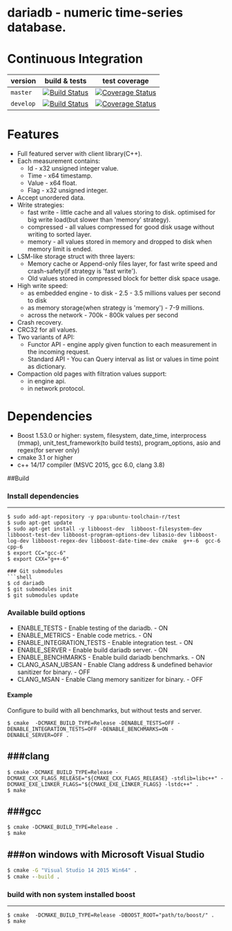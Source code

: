 # dariadb - numeric time-series database.

# Continuous Integration

|  version | build & tests | test coverage |
|---------------------|---------|----------|
| `master`   | [![Build Status](https://travis-ci.org/lysevi/dariadb.svg?branch=master)](https://travis-ci.org/lysevi/dariadb) |  [![Coverage Status](https://coveralls.io/repos/github/lysevi/dariadb/badge.svg?branch=master)](https://coveralls.io/github/lysevi/dariadb?branch=master) |
| `develop` | [![Build Status](https://travis-ci.org/lysevi/dariadb.svg?branch=dev)](https://travis-ci.org/lysevi/dariadb) | [![Coverage Status](https://coveralls.io/repos/github/lysevi/dariadb/badge.svg?branch=dev)](https://coveralls.io/github/lysevi/dariadb?branch=dev)

# Features
* Full featured server with client library(C++).
* Each measurement contains:
  - Id - x32 unsigned integer value.
  - Time - x64 timestamp.
  - Value - x64 float.
  - Flag - x32 unsigned integer.
* Accept unordered data.
* Write strategies:
  - fast write - little cache and all values storing to disk. optimised for big write load(but slower than 'memory' strategy).
  - compressed - all values compressed for good disk usage without writing to sorted layer.
  - memory - all values stored in memory and dropped to disk when memory limit is ended.
* LSM-like storage struct with three layers:
  - Memory cache or Append-only files layer, for fast write speed and crash-safety(if strategy is 'fast write').
  - Old values stored in compressed block for better disk space usage.
* High write speed:
  -  as embedded engine - to disk - 2.5 - 3.5 millions values per second to disk
  -  as memory storage(when strategy is 'memory') - 7-9 millions.
  -  across the network - 700k - 800k values per second
* Crash recovery.
* CRC32 for all values.
* Two variants of API:
  - Functor API -  engine apply given function to each measurement in the incoming request.
  - Standard API - You can Query interval as list or values in time point as dictionary.
* Compaction old pages with filtration values support:
  - in engine api.
  - in network protocol.

# Dependencies
* Boost 1.53.0 or higher: system, filesystem, date_time, interprocess (mmap), unit_test_framework(to build tests), program_options, asio and regex(for server only)
* cmake 3.1 or higher
* c++ 14/17 compiler (MSVC 2015, gcc 6.0, clang 3.8)

##Build
### Install dependencies
---
```shell
$ sudo add-apt-repository -y ppa:ubuntu-toolchain-r/test
$ sudo apt-get update
$ sudo apt-get install -y libboost-dev  libboost-filesystem-dev libboost-test-dev libboost-program-options-dev libasio-dev libboost-log-dev libboost-regex-dev libboost-date-time-dev cmake  g++-6  gcc-6 cpp-6
$ export CC="gcc-6"
$ export CXX="g++-6"

### Git submodules
```shell
$ cd dariadb
$ git submodules init 
$ git submodules update
```
### Available build options
- ENABLE_TESTS - Enable testing of the dariadb. - ON
- ENABLE_METRICS - Enable code metrics. - ON
- ENABLE_INTEGRATION_TESTS - Enable integration test. - ON
- ENABLE_SERVER - Enable build dariadb server. - ON
- ENABLE_BENCHMARKS - Enable build dariadb benchmarks. - ON
- CLANG_ASAN_UBSAN  - Enable Clang address & undefined behavior sanitizer for binary. - OFF
- CLANG_MSAN - Enable Clang memory sanitizer for binary. - OFF

#### Example
Configure to build with all benchmarks, but without tests and server.
```shell
$ cmake  -DCMAKE_BUILD_TYPE=Release -DENABLE_TESTS=OFF -DENABLE_INTEGRATION_TESTS=OFF -DENABLE_BENCHMARKS=ON -DENABLE_SERVER=OFF . 
```

###clang
---
```shell
$ cmake -DCMAKE_BUILD_TYPE=Release -DCMAKE_CXX_FLAGS_RELEASE="${CMAKE_CXX_FLAGS_RELEASE} -stdlib=libc++" -DCMAKE_EXE_LINKER_FLAGS="${CMAKE_EXE_LINKER_FLAGS} -lstdc++" .
$ make
```

###gcc
---
```shell
$ cmake -DCMAKE_BUILD_TYPE=Release .
$ make
```
###on windows with **Microsoft Visual Studio**
---
```cmd
$ cmake -G "Visual Studio 14 2015 Win64" .
$ cmake --build .
```
### build with non system installed boost
---
```shell
$ cmake  -DCMAKE_BUILD_TYPE=Release -DBOOST_ROOT="path/to/boost/" .
$ make
```

